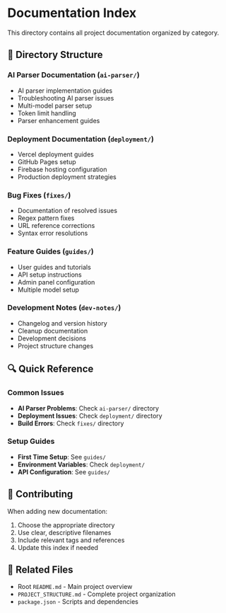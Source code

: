 # Documentation Index

This directory contains all project documentation organized by category.

## 📁 Directory Structure

### AI Parser Documentation (`ai-parser/`)
- AI parser implementation guides
- Troubleshooting AI parser issues
- Multi-model parser setup
- Token limit handling
- Parser enhancement guides

### Deployment Documentation (`deployment/`)
- Vercel deployment guides
- GitHub Pages setup
- Firebase hosting configuration
- Production deployment strategies

### Bug Fixes (`fixes/`)
- Documentation of resolved issues
- Regex pattern fixes
- URL reference corrections
- Syntax error resolutions

### Feature Guides (`guides/`)
- User guides and tutorials
- API setup instructions
- Admin panel configuration
- Multiple model setup

### Development Notes (`dev-notes/`)
- Changelog and version history
- Cleanup documentation
- Development decisions
- Project structure changes

## 🔍 Quick Reference

### Common Issues
- **AI Parser Problems**: Check `ai-parser/` directory
- **Deployment Issues**: Check `deployment/` directory
- **Build Errors**: Check `fixes/` directory

### Setup Guides
- **First Time Setup**: See `guides/`
- **Environment Variables**: Check `deployment/`
- **API Configuration**: See `guides/`

## 📝 Contributing

When adding new documentation:
1. Choose the appropriate directory
2. Use clear, descriptive filenames
3. Include relevant tags and references
4. Update this index if needed

## 🔗 Related Files

- Root `README.md` - Main project overview
- `PROJECT_STRUCTURE.md` - Complete project organization
- `package.json` - Scripts and dependencies
